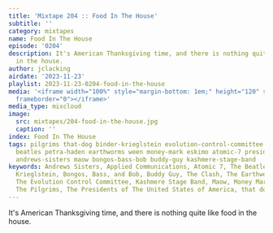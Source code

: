 ```yaml
---
title: 'Mixtape 204 :: Food In The House'
subtitle: ''
category: mixtapes
name: Food In The House
episode: '0204'
description: It's American Thanksgiving time, and there is nothing quite like food
  in the house.
author: jclacking
airdate: '2023-11-23'
playlist: 2023-11-23-0204-food-in-the-house
media: '<iframe width="100%" style="margin-bottom: 1em;" height="120" src="https://www.mixcloud.com/widget/iframe/?feed=%2Flouderthanwar%2Fthe-mixtape-204-food-in-the-house-2023-11-23%2F&hide_artwork=1&hide_cover=1&light=1"
  frameborder="0"></iframe>'
media_type: mixcloud
image:
  src: mixtapes/204-food-in-the-house.jpg
  caption: ''
index: Food In The House
tags: pilgrims that-dog binder-krieglstein evolution-control-committee clash applied-communications
  beatles petra-haden earthworms ween money-mark eskimo atomic-7 presidents-of-united-states-of-america
  andrews-sisters maow bongos-bass-bob buddy-guy kashmere-stage-band
keywords: Andrews Sisters, Applied Communications, Atomic 7, The Beatles, Binder +
  Krieglstein, Bongos, Bass, and Bob, Buddy Guy, The Clash, The Earthworms, Eskimo,
  The Evolution Control Committee, Kashmere Stage Band, Maow, Money Mark, Petra Haden,
  The Pilgrims, The Presidents of The United States of America, that dog., Ween
---
```

It's American Thanksgiving time, and there is nothing quite like food in the house.
